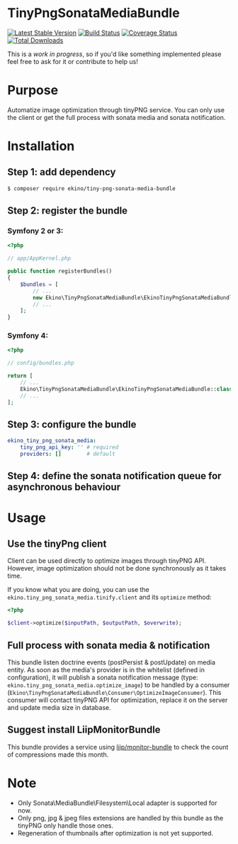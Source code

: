 TinyPngSonataMediaBundle
========================

[![Latest Stable Version](https://poser.pugx.org/ekino/tiny-png-sonata-media-bundle/v/stable)](https://packagist.org/packages/ekino/tiny-png-sonata-media)
[![Build Status](https://travis-ci.org/ekino/EkinoTinyPngSonataMediaBundle.svg?branch=master)](https://travis-ci.org/ekino/EkinoTinyPngSonataMediaBundle)
[![Coverage Status](https://coveralls.io/repos/ekino/EkinoTinyPngSonataMediaBundle/badge.svg?branch=master&service=github)](https://coveralls.io/github/ekino/EkinoTinyPngSonataMediaBundle?branch=master)
[![Total Downloads](https://poser.pugx.org/ekino/tiny-png-sonata-media-bundle/downloads)](https://packagist.org/packages/ekino/tiny-png-sonata-media-bundle)

This is a *work in progress*, so if you'd like something implemented please
feel free to ask for it or contribute to help us!

# Purpose

Automatize image optimization through tinyPNG service. You can only use the client or get the full process with 
sonata media and sonata notification.

# Installation

## Step 1: add dependency

```bash
$ composer require ekino/tiny-png-sonata-media-bundle
```

## Step 2: register the bundle

### Symfony 2 or 3:

```php
<?php

// app/AppKernel.php

public function registerBundles()
{
    $bundles = [
        // ...
        new Ekino\TinyPngSonataMediaBundle\EkinoTinyPngSonataMediaBundle(),
        // ...
    ];
}
```

### Symfony 4:

```php
<?php

// config/bundles.php

return [
    // ...
    Ekino\TinyPngSonataMediaBundle\EkinoTinyPngSonataMediaBundle::class => ['all' => true],
    // ...
];
```

## Step 3: configure the bundle

```yaml
ekino_tiny_png_sonata_media:
    tiny_png_api_key: '' # required
    providers: []        # default
```

## Step 4: define the sonata notification queue for asynchronous behaviour

# Usage

## Use the tinyPng client

Client can be used directly to optimize images through tinyPNG API. However, image optimization should not be done 
synchronously as it takes time.

If you know what you are doing, you can use the `ekino.tiny_png_sonata_media.tinify.client` and its `optimize` method:

```php
<?php

$client->optimize($inputPath, $outputPath, $overwrite);
```

## Full process with sonata media & notification

This bundle listen doctrine events (postPersist & postUpdate) on media entity. As soon as the media's provider is in 
the whitelist (defined in configuration), it will publish a sonata notification message 
(type: `ekino.tiny_png_sonata_media.optimize_image`) to be handled by a consumer 
(`Ekino\TinyPngSonataMediaBundle\Consumer\OptimizeImageConsumer`). This consumer will contact tinyPNG API for 
optimization, replace it on the server and update media size in database.

## Suggest install LiipMonitorBundle

This bundle provides a service using [liip/monitor-bundle][1] to check the count of compressions made this month. 

# Note

- Only Sonata\MediaBundle\Filesystem\Local adapter is supported for now.
- Only png, jpg & jpeg files extensions are handled by this bundle as the tinyPNG only handle those ones.
- Regeneration of thumbnails after optimization is not yet supported.

[1]: https://github.com/liip/LiipMonitorBundle
